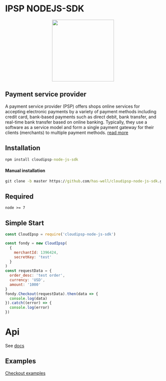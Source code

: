 # IPSP NODEJS-SDK

<p align="center">
  <img width="200" height="200" src="https://avatars0.githubusercontent.com/u/15383021?s=200&v=4">
</p>

## Payment service provider
A payment service provider (PSP) offers shops online services for accepting electronic payments by a variety of payment methods including credit card, bank-based payments such as direct debit, bank transfer, and real-time bank transfer based on online banking. Typically, they use a software as a service model and form a single payment gateway for their clients (merchants) to multiple payment methods. 
[read more](https://en.wikipedia.org/wiki/Payment_service_provider)

## Installation

```cmd
npm install cloudipsp-node-js-sdk
```

#### Manual installation
```cmd
git clone -b master https://github.com/has-well/cloudipsp-node-js-sdk.git
```

## Required
```
node >= 7
```
## Simple Start
```javascript
const CloudIpsp = require('cloudipsp-node-js-sdk')

const fondy = new CloudIpsp(
  {
    merchantId: 1396424,
    secretKey: 'test'
  }
)
const requestData = {
  order_desc: 'test order',
  currency: 'USD',
  amount: '1000'
}
fondy.Checkout(requestData).then(data => {
  console.log(data)
}).catch((error) => {
  console.log(error)
})

```
# Api

See [docs](https://docs.fondy.eu/)

## Examples
[Checkout examples](https://github.com/has-well/cloudipsp-node-js-sdk/tree/master/examples)

